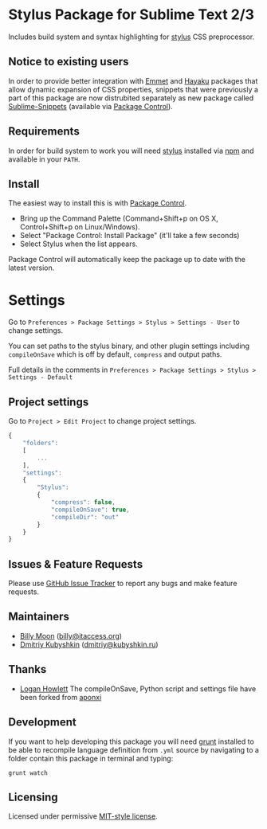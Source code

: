 # Stylus Package for Sublime Text 2/3

Includes build system and syntax highlighting for [stylus](http://learnboost.github.io/stylus/) CSS preprocessor.

## Notice to existing users

In order to provide better integration with [Emmet](https://sublime.wbond.net/packages/Emmet) and [Hayaku](https://sublime.wbond.net/packages/Hayaku%20-%20tools%20for%20writing%20CSS%20faster) packages that allow dynamic expansion of CSS properties, snippets that were previously a part of this package are now distrubited separately as new package called [Sublime-Snippets](https://github.com/billymoon/Stylus-Snippets) (available via [Package Control](https://sublime.wbond.net/)).

## Requirements

In order for build system to work you will need [stylus](http://learnboost.github.io/stylus/) installed via [npm](http://nodejs.org/) and available in your `PATH`.

## Install

The easiest way to install this is with [Package Control](https://sublime.wbond.net/).

 * Bring up the Command Palette (Command+Shift+p on OS X, Control+Shift+p on Linux/Windows).
 * Select "Package Control: Install Package" (it'll take a few seconds)
 * Select Stylus when the list appears.

Package Control will automatically keep the package up to date with the latest version.

# Settings

Go to `Preferences > Package Settings > Stylus > Settings - User` to change settings.

You can set paths to the stylus binary, and other plugin settings including `compileOnSave` which is off by default, `compress` and output paths.

Full details in the comments in `Preferences > Package Settings > Stylus > Settings - Default`

## Project settings

Go to `Project > Edit Project` to change project settings.

```Javascript
{
    "folders":
    [
        ...
    ],
    "settings":
    {
        "Stylus":
        {
            "compress": false,
            "compileOnSave": true,
            "compileDir": "out"
        }
    }
}
```

## Issues & Feature Requests

Please use [GitHub Issue Tracker](https://github.com/billymoon/Stylus/issues) to report any bugs and make feature requests.

## Maintainers

 * [Billy Moon](https://github.com/billymoon) ([billy@itaccess.org](mailto:billy@itaccess.org))
 * [Dmitriy Kubyshkin](https://github.com/grassator) ([dmitriy@kubyshkin.ru](mailto:dmitriy@kubyshkin.ru))

## Thanks

 * [Logan Howlett](https://github.com/aponxi) The compileOnSave, Python script and settings file have been forked from [aponxi](https://github.com/aponxi/sublime-better-coffeescript)

## Development

If you want to help developing this package you will need [grunt](http://gruntjs.com/) installed to be able to recompile language definition from `.yml` source by navigating to a folder contain this package in terminal and typing:

    grunt watch

## Licensing

Licensed under permissive [MIT-style license](https://github.com/billymoon/Stylus/blob/master/LICENSE).
